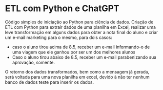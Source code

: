 # ETL com Python e ChatGPT

Código simples de iniciação ao Python para ciência de dados.
Criação de ETL com Python para extrair dados de uma planilha em Excel, realizar uma leve transformação em alguns dados para obter a nota final do aluno e criar um e-mail marketing para o mesmo, para dois casos: 

  - caso o aluno tirou acima de 8.5, receber um e-mail informando-o de uma viagem que ele ganhou por ser um dos melhores alunos
  - Caso o aluno tirou abaixo de 8.5, receber um e-mail parabenizando sua aprovação, somente.

O retorno dos dados transformados, bem como a mensagem já gerada, será voltada para uma nova planilha em excel, devido à não ter nenhum banco de dados teste para inserir os dados.
